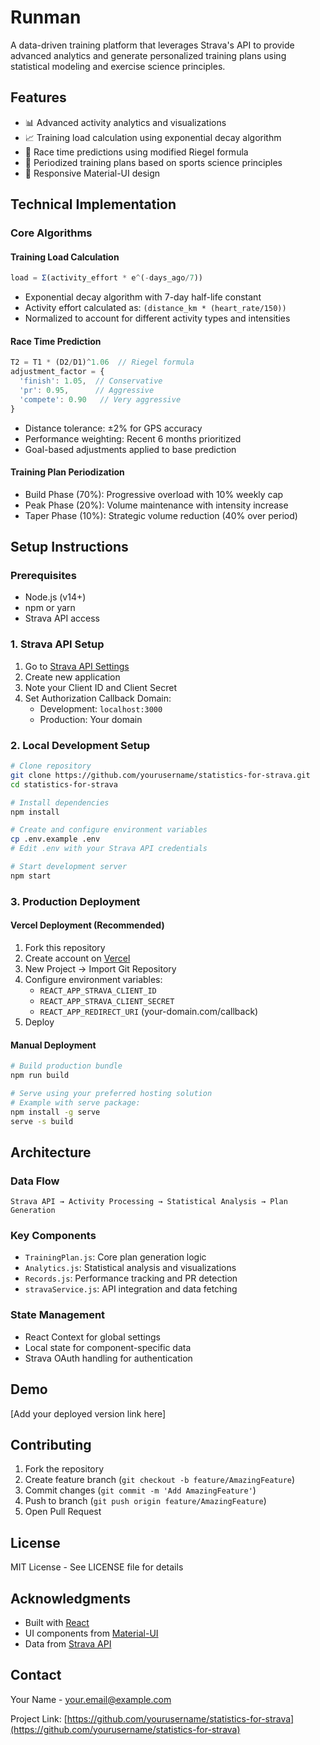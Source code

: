 # Runman

A data-driven training platform that leverages Strava's API to provide advanced analytics and generate personalized training plans using statistical modeling and exercise science principles.

## Features

- 📊 Advanced activity analytics and visualizations
- 📈 Training load calculation using exponential decay algorithm
- 🎯 Race time predictions using modified Riegel formula
- 📅 Periodized training plans based on sports science principles
- 📱 Responsive Material-UI design

## Technical Implementation

### Core Algorithms

#### Training Load Calculation
```javascript
load = Σ(activity_effort * e^(-days_ago/7))
```
- Exponential decay algorithm with 7-day half-life constant
- Activity effort calculated as: `(distance_km * (heart_rate/150))`
- Normalized to account for different activity types and intensities

#### Race Time Prediction
```javascript
T2 = T1 * (D2/D1)^1.06  // Riegel formula
adjustment_factor = {
  'finish': 1.05,  // Conservative
  'pr': 0.95,      // Aggressive
  'compete': 0.90   // Very aggressive
}
```
- Distance tolerance: ±2% for GPS accuracy
- Performance weighting: Recent 6 months prioritized
- Goal-based adjustments applied to base prediction

#### Training Plan Periodization
- Build Phase (70%): Progressive overload with 10% weekly cap
- Peak Phase (20%): Volume maintenance with intensity increase
- Taper Phase (10%): Strategic volume reduction (40% over period)

## Setup Instructions

### Prerequisites
- Node.js (v14+)
- npm or yarn
- Strava API access

### 1. Strava API Setup
1. Go to [Strava API Settings](https://www.strava.com/settings/api)
2. Create new application
3. Note your Client ID and Client Secret
4. Set Authorization Callback Domain:
   - Development: `localhost:3000`
   - Production: Your domain

### 2. Local Development Setup
```bash
# Clone repository
git clone https://github.com/yourusername/statistics-for-strava.git
cd statistics-for-strava

# Install dependencies
npm install

# Create and configure environment variables
cp .env.example .env
# Edit .env with your Strava API credentials

# Start development server
npm start
```

### 3. Production Deployment

#### Vercel Deployment (Recommended)
1. Fork this repository
2. Create account on [Vercel](https://vercel.com)
3. New Project → Import Git Repository
4. Configure environment variables:
   - `REACT_APP_STRAVA_CLIENT_ID`
   - `REACT_APP_STRAVA_CLIENT_SECRET`
   - `REACT_APP_REDIRECT_URI` (your-domain.com/callback)
5. Deploy

#### Manual Deployment
```bash
# Build production bundle
npm run build

# Serve using your preferred hosting solution
# Example with serve package:
npm install -g serve
serve -s build
```

## Architecture

### Data Flow
```
Strava API → Activity Processing → Statistical Analysis → Plan Generation
```

### Key Components
- `TrainingPlan.js`: Core plan generation logic
- `Analytics.js`: Statistical analysis and visualizations
- `Records.js`: Performance tracking and PR detection
- `stravaService.js`: API integration and data fetching

### State Management
- React Context for global settings
- Local state for component-specific data
- Strava OAuth handling for authentication

## Demo

[Add your deployed version link here]

## Contributing

1. Fork the repository
2. Create feature branch (`git checkout -b feature/AmazingFeature`)
3. Commit changes (`git commit -m 'Add AmazingFeature'`)
4. Push to branch (`git push origin feature/AmazingFeature`)
5. Open Pull Request

## License

MIT License - See LICENSE file for details

## Acknowledgments

- Built with [React](https://reactjs.org/)
- UI components from [Material-UI](https://mui.com/)
- Data from [Strava API](https://developers.strava.com/)

## Contact

Your Name - [your.email@example.com](mailto:your.email@example.com)

Project Link: [https://github.com/yourusername/statistics-for-strava](https://github.com/yourusername/statistics-for-strava)

